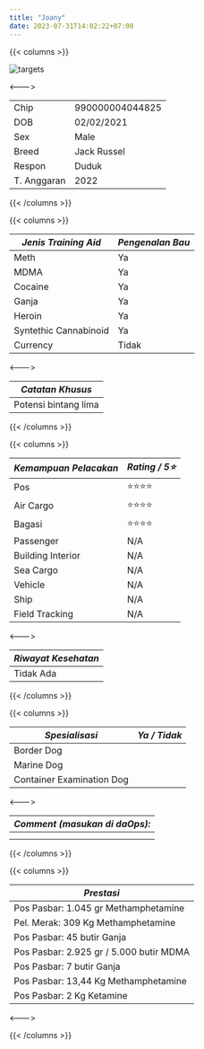 ```yaml
---
title: "Joany"
date: 2023-07-31T14:02:22+07:00
---
```

{{< columns >}} <!-- begin columns block -->

![targets](/joany.jpeg)

<---> <!-- magic separator, between columns -->


|             |                 |
| ------------- | ----------------- |
| Chip        | 990000004044825 |
| DOB         | 02/02/2021      |
| Sex         | Male            |
| Breed       | Jack Russel     |
| Respon      | Duduk           |
| T. Anggaran | 2022            |

{{< /columns >}}

{{< columns >}} <!-- begin columns block -->


| ***Jenis Training Aid*** | ***Pengenalan Bau*** |
| -------------------------- | ---------------------- |
| Meth                     | Ya                   |
| MDMA                     | Ya                   |
| Cocaine                  | Ya                   |
| Ganja                    | Ya                   |
| Heroin                   | Ya                   |
| Syntethic Cannabinoid    | Ya                   |
| Currency                 | Tidak                |

<---> <!-- magic separator, between columns -->


| ***Catatan Khusus*** |
| ---------------------- |
| Potensi bintang lima |

{{< /columns >}}

{{< columns >}} <!-- begin columns block -->


| ***Kemampuan Pelacakan*** | ***Rating / 5⭐*** |
| --------------------------- | -------------------- |
| Pos                       | ⭐⭐⭐⭐           |
| Air Cargo                 | ⭐⭐⭐⭐           |
| Bagasi                    | ⭐⭐⭐⭐           |
| Passenger                 | N/A                |
| Building Interior         | N/A                |
| Sea Cargo                 | N/A                |
| Vehicle                   | N/A                |
| Ship                      | N/A                |
| Field Tracking            | N/A                |

<---><!-- magic separator, between columns -->


| ***Riwayat Kesehatan*** |
| ------------------------- |
| Tidak Ada               |

{{< /columns >}}

{{< columns >}} <!-- begin columns block -->


| ***Spesialisasi***        | ***Ya / Tidak*** |
| --------------------------- | ------------------ |
| Border Dog                |                  |
| Marine Dog                |                  |
| Container Examination Dog |                  |

<---> <!-- magic separator, between columns -->


| ***Comment (masukan di daOps):*** |
| ----------------------------------- |
|                                   |
|                                   |

{{< /columns >}}

{{< columns >}} <!-- begin columns block -->


| ***Prestasi***                          |
| ----------------------------------------- |
| Pos Pasbar: 1.045 gr Methamphetamine    |
| Pel. Merak: 309 Kg Methamphetamine      |
| Pos Pasbar: 45 butir Ganja              |
| Pos Pasbar: 2.925 gr / 5.000 butir MDMA |
| Pos Pasbar: 7 butir Ganja               |
| Pos Pasbar: 13,44 Kg Methamphetamine    |
| Pos Pasbar: 2 Kg Ketamine               |

<---> <!-- magic separator, between columns -->

{{< /columns >}}
